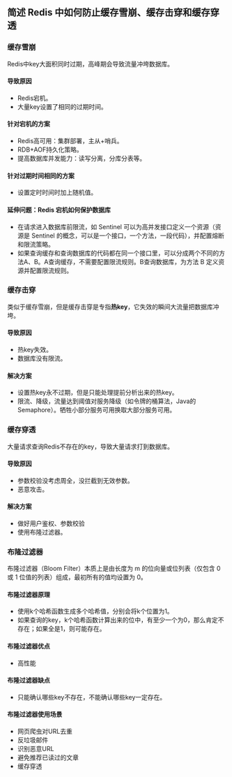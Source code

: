 ## 简述 Redis 中如何防止缓存雪崩、缓存击穿和缓存穿透

### 缓存雪崩
Redis中key大面积同时过期，高峰期会导致流量冲垮数据库。
#### 导致原因

- Redis宕机。
- 大量key设置了相同的过期时间。

#### 针对宕机的方案

- Redis高可用：集群部署，主从+哨兵。
- RDB+AOF持久化策略。
- 提高数据库并发能力：读写分离，分库分表等。

#### 针对过期时间相同的方案

- 设置定时时间时加上随机值。

#### 延伸问题：Redis 宕机如何保护数据库

- 在请求进入数据库前限流，如 Sentinel 可以为高并发接口定义一个资源（资源是 Sentinel 的概念，可以是一个接口，一个方法，一段代码），并配置熔断和限流策略。
- 如果查询缓存和查询数据库的代码都在同一个接口里，可以分成两个不同的方法A、B。A查询缓存，不需要配置限流规则。B查询数据库，为方法 B 定义资源并配置限流规则。

### 缓存击穿
类似于缓存雪崩，但是缓存击穿是专指**热key**，它失效的瞬间大流量把数据库冲垮。
#### 导致原因

- 热key失效。
- 数据库没有限流。

#### 解决方案

- 设置热key永不过期，但是只能处理提前分析出来的热key。
- 限流、降级，流量达到阈值对服务降级（如令牌的桶算法，Java的Semaphore）。牺牲小部分服务可用换取大部分服务可用。


### 缓存穿透
大量请求查询Redis不存在的key，导致大量请求打到数据库。
#### 导致原因

- 参数校验没考虑周全，没拦截到无效参数。
- 恶意攻击。

#### 解决方案

- 做好用户鉴权、参数校验
- 使用布隆过滤器。

### 布隆过滤器
布隆过滤器（Bloom Filter）本质上是由长度为 m 的位向量或位列表（仅包含 0 或 1 位值的列表）组成，最初所有的值均设置为 0。
#### 布隆过滤器原理

- 使用k个哈希函数生成多个哈希值，分别会将k个位置为1。
- 如果查询的key，k个哈希函数计算出来的位中，有至少一个为0，那么肯定不存在；如果全是1，则可能存在。

#### 布隆过滤器优点

- 高性能

#### 布隆过滤器缺点

- 只能确认哪些key不存在，不能确认哪些key一定存在。

#### 布隆过滤器使用场景

- 网页爬虫对URL去重
- 反垃圾邮件
- 识别恶意URL
- 避免推荐已读过的文章
- 缓存穿透

